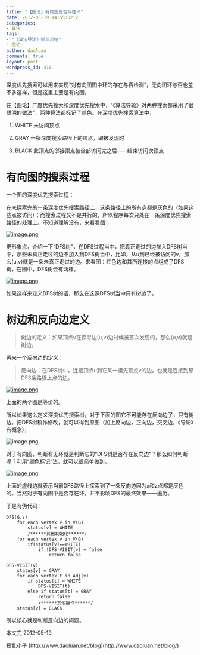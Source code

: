 ```yaml
---
title: "【图论】有向图是否存在环"
date: 2012-05-19 14:55:02 Z
categories:
- 算法
tags:
- "《算法导轮》学习总结"
- 图论
author: daoluan
comments: true
layout: post
wordpress_id: 410
---
```


深度优先搜索可以用来实现“对有向图图中环的存在与否检测”，无向图环与否也差不多这样，但是这里主要是有向图。

在【图论】广度优先搜索和深度优先搜索中，“《算法导轮》对两种搜索都采用了很聪明的做法”，两种算法都标记了颜色。在深度优先搜索算法中，



	
  1. WHITE 未访问顶点

	
  2. GRAY 一条深度搜索路径上的顶点，即被发现时

	
  3. BLACK 此顶点的邻接顶点被全部访问完之后——结束访问次顶点


<!-- more -->


# 有向图的搜索过程


一个图的深度优先搜索过程：

在未探索完的一条深度优先搜索路径上，这条路径上的所有点都是灰色的（如果这些点被访问）；而搜索过程又不是并行的，所以程序每次只处在一条深度优先搜索路径的处理上。不知道理解没有，来看看图：

[![image.png](http://daoluan.net/images/blog/2012/05/image2.png)](http://daoluan.net/images/blog/2012/05/image2.png)

更形象点，介绍一下“DFS树”，在DFS过程当中，把真正走过的边加入DFS树当中，那些未真正走过的边不加入到DFS树当中，比如，从u到已经被访问的v，那么(u,v)就是一条未真正走过的边。来看图：红色边和其所连接的点组成了DFS树，在图中，DFS树会有两棵。

[![image.png](http://daoluan.net/images/blog/2012/05/image3.png)](http://daoluan.net/images/blog/2012/05/image3.png)

如果这样来定义DFS树的话，那么在这课DFS树当中只有树边了。


# 树边和反向边定义




<blockquote>树边的定义：如果顶点v在探寻边(u,v)边时候被首次发现的，那么(u,v)就是树边。</blockquote>


再来一个反向边的定义：


<blockquote>反向边：在DFS树中，连接顶点u到它某一祖先顶点v的边，也就是连接到那DFS条路径上点的边。</blockquote>


[![image.png](http://daoluan.net/images/blog/2012/05/image5.png)](http://daoluan.net/images/blog/2012/05/image5.png)

上面的两个图是等价的。

所以如果这么定义深度优先搜索树，对于下面的图它不可能存在反向边了，只有树边。把DFS树稍作修改，就可以得到原图（加上反向边，正向边，交叉边，《导论》有概念），

![image.png](http://daoluan.net/images/blog/2012/05/image4.png)

对于有向图，判断有无环就是判断它的“DFS树是否存在反向边”？那么如何判断呢？利用“颜色标记”法，就可以很简单做到。

[![image.png](http://daoluan.net/images/blog/2012/05/image6.png)](http://daoluan.net/images/blog/2012/05/image6.png)

上面的虚线边就表示当前DFS路径上探索到了一条反向边因为x和z点都是灰色的。当然对于有向图中是否存在环，并不影响DFS的最终效果——遍历。

于是有伪代码：

    
    DFS(G,s)
        for each vertex v in V(G)
            status[v] = WHITE
            /******其他初始化******/
        for each vertex v in V(G)
            if(status[v]==WHITE)
                if !DFS-VISIT(v) = false
    				return false
    
    DFS-VISIT(v)
        status[v] = GRAY
        for each vertex t in Adj(v)
            if status[t] = WHITE
                DFS-VISIT(t)
    		else if status[t] = GRAY
    			return false
                /******其他操作******/
        status[v] = BLACK


所以核心就是判断反向边的问题。

本文完 2012-05-19

捣乱小子 [http://www.daoluan.net/blog](http://www.daoluan.net/blog/)
